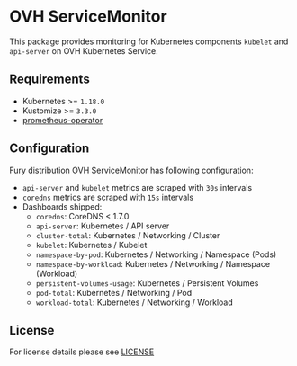 # OVH ServiceMonitor

This package provides monitoring for Kubernetes components `kubelet` and
`api-server` on OVH Kubernetes Service.

## Requirements

- Kubernetes >= `1.18.0`
- Kustomize >= `3.3.0`
- [prometheus-operator](../prometheus-operator)

## Configuration

Fury distribution OVH ServiceMonitor has following configuration:

- `api-server` and `kubelet` metrics are scraped with `30s` intervals
- `coredns` metrics are scraped with `15s` intervals
- Dashboards shipped:
  - `coredns`: CoreDNS < 1.7.0
  - `api-server`: Kubernetes / API server
  - `cluster-total`: Kubernetes / Networking / Cluster
  - `kubelet`: Kubernetes / Kubelet
  - `namespace-by-pod`: Kubernetes / Networking / Namespace (Pods)
  - `namespace-by-workload`: Kubernetes / Networking / Namespace (Workload)
  - `persistent-volumes-usage`: Kubernetes / Persistent Volumes
  - `pod-total`: Kubernetes / Networking / Pod
  - `workload-total`: Kubernetes / Networking / Workload

## License

For license details please see [LICENSE](../../LICENSE)
